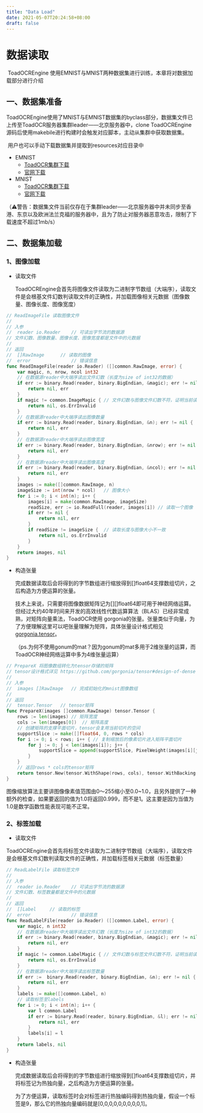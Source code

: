 ```yaml
---
title: "Data Load"
date: 2021-05-07T20:24:58+08:00
draft: false
---
```


# 数据读取

​	ToadOCREngine 使用EMNIST与MNIST两种数据集进行训练，本章将对数据加载部分进行介绍

## 一、数据集准备

​	ToadOCREngine使用了MNIST与EMNIST数据集的byclass部分，数据集文件已上传至ToadOCR服务器集群leader——北京服务器中，clone ToadOCREngine源码后使用makebile进行构建时会触发对应脚本，主动从集群中获取数据集。

​	用户也可以手动下载数据集并提取到resources对应目录中

- EMNIST
  - [ToadOCR集群下载](https://www.suvvm.work/sundry/emnist-byclass.zip)
  - [官网下载](https://www.nist.gov/itl/products-and-services/emnist-dataset)
- MNIST
  - [ToadOCR集群下载](https://www.suvvm.work/sundry/mnist.zip)
  - [官网下载](http://yann.lecun.com/exdb/mnist/)

（⚠️警告：数据集文件当前仅存在于集群leader——北京服务器中并未同步至香港、东京以及欧洲法兰克福的服务器中，且为了防止对服务器恶意攻击，限制了下载速度不超过1mb/s）

## 二、数据集加载

### 1、图像加载

- 读取文件

  ToadOCREngine会首先将图像文件读取为二进制字节数组（大端序），读取文件是会根基文件幻数判读取文件的正确性，并加载图像相关元数据（图像数量、图像长度、图像宽度）

```go
// ReadImageFile 读取图像文件
//
// 入参
//	reader io.Reader	// 可读出字节流的数据源
// 文件幻数、图像数量、图像长度、图像宽度都是文件中的元数据
//
// 返回
//	[]RawImage		// 读取的图像
//	error				// 错误信息
func ReadImageFile(reader io.Reader) ([]common.RawImage, error) {
	var magic, n, nrow, ncol int32
	// 在数据源reader中大端序读出文件幻数（长度为size of int32的数据）
	if err := binary.Read(reader, binary.BigEndian, &magic); err != nil {
		return nil, err
	}
	if magic != common.ImageMagic { // 文件幻数与图像文件幻数不符，证明当前读取的文件非图像文件
		return nil, os.ErrInvalid
	}
	// 在数据源reader中大端序读出图像数量
	if err := binary.Read(reader, binary.BigEndian, &n); err != nil {
		return nil, err
	}
	// 在数据源reader中大端序读出图像宽度
	if err := binary.Read(reader, binary.BigEndian, &nrow); err != nil {
		return nil, err
	}
	// 在数据源reader中大端序读出图像高度
	if err := binary.Read(reader, binary.BigEndian, &ncol); err != nil {
		return nil, err
	}
	images := make([]common.RawImage, n)
	imageSize := int(nrow * ncol)	// 图像大小
	for i := 0; i < int(n); i++ {
		images[i] = make(common.RawImage, imageSize)
		readSize, err := io.ReadFull(reader, images[i])	// 读取一个图像
		if err != nil {
			return nil, err
		}
		if readSize != imageSize {	// 读取长度与图像大小不一致
			return nil, os.ErrInvalid
		}
	}
	return images, nil
}
```

- 构造张量

  ​	完成数据读取后会将得到的字节数组进行缩放得到\[]float64支撑数组切片，之后构造为方便运算的张量。

  ​	技术上来说，只需要将图像数据矩阵记为\[]\[]float64即可用于神经网络运算。但经过大约40年时间来开发的高效线性代数运算算法（BLAS）已经非常成熟，对矩阵向量乘法，ToadOCR使用 gorgonia的张量。张量类似于向量，为了方便理解这里可以吧张量理解为矩阵，具体张量设计格式相见 [gorgonia.tensor](https://github.com/gorgonia/tensor#design-of-dense)。

  （ps.为何不使用gonum的mat？因为gonum的mat多用于2维张量的运算，而ToadOCR神经网络运算中多为4维张量运算）

```go
// PrepareX 将图像数组转化为tensor存储的矩阵
// tensor设计格式详见 https://github.com/gorgonia/tensor#design-of-dense
//
// 入参
//	images []RawImage	// 完成初始化的mnist图像数组
//
// 返回
//	tensor.Tensor	// tensor矩阵
func PrepareX(images []common.RawImage) tensor.Tensor {
	rows := len(images)	// 矩阵宽度
	cols := len(images[0])	// 矩阵高度
	// 创建矩阵的支撑平面切片，tensor会复用当前切片的空间
	supportSlice := make([]float64, 0, rows * cols)
	for i := 0; i < rows; i++ {	// 复制缩放后的像素切片进入矩阵平面切片
		for j := 0; j < len(images[i]); j++ {
			supportSlice = append(supportSlice, PixelWeight(images[i][j]))
		}
	}
	// 返回rows * cols的tensor矩阵
	return tensor.New(tensor.WithShape(rows, cols), tensor.WithBacking(supportSlice))
}
```

​	图像缩放算法主要讲图像像素值范围由0～255缩小至0.0~1.0，且另外提供了一种额外的检查，如果要返回的值为1.0将返回0.999，而不是1。这主要是因为当值为1.0是数学函数性能表现可能不正常。

### 2、标签加载

- 读取文件

​	ToadOCREngine会首先将标签文件读取为二进制字节数组（大端序），读取文件是会根基文件幻数判读取文件的正确性，并加载标签相关元数据（标签数量）

```go
// ReadLabelFile 读取标签文件
//
// 入参
//	reader io.Reader	// 可读出字节流的数据源
// 文件幻数、标签数量都是文件中的元数据
//
// 返回
//	[]Label		// 读取的标签
//	error				// 错误信息
func ReadLabelFile(reader io.Reader) ([]common.Label, error) {
	var magic, n int32
	// 在数据源reader中大端序读出文件幻数（长度为size of int32的数据）
	if err := binary.Read(reader, binary.BigEndian, &magic); err != nil {
		return nil, err
	}
	if magic != common.LabelMagic { // 文件幻数与标签文件幻数不符，证明当前读取的文件非标签文件
		return nil, os.ErrInvalid
	}
	// 在数据源reader中大端序读出标签数量
	if err :=  binary.Read(reader, binary.BigEndian, &n); err != nil {
		return nil, err
	}
	labels := make([]common.Label, n)
	// 读取标签至labels
	for i := 0; i < int(n); i++ {
		var l common.Label
		if err := binary.Read(reader, binary.BigEndian, &l); err != nil {
			return nil, err
		}
		labels[i] = l
	}
	return labels, nil
}
```

- 构造张量

  ​	完成数据读取后会将得到的字节数组进行缩放得到\[]float64支撑数组切片，并将标签记为热独向量，之后构造为方便运算的张量。

  ​	为了方便运算，读取标签时会对标签进行热独编码得到热独向量，假设一个标签是9，那么它的热独向量编码就是\[0,0,0,0,0,0,0,0,0,1]。

  